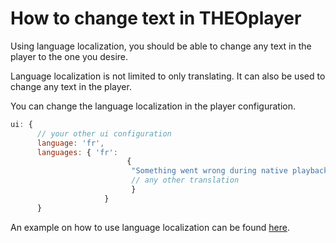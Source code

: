 # How to change text in THEOplayer

Using language localization, you should be able to change any text in the player to the one you desire.

Language localization is not limited to only translating. It can also be used to change any text in the player.

You can change the language localization in the player configuration.

```js
ui: {
      // your other ui configuration
      language: 'fr',
      languages: { 'fr':
                          {
                           "Something went wrong during native playback." : "Insert your desired text here"
                           // any other translation
                           }
                     }
      }
```

An example on how to use language localization can be found [here](http://demo.theoplayer.com/language-localization-feature).
